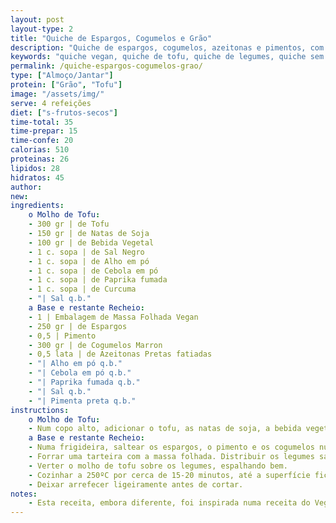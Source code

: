 ```yaml
---
layout: post
layout-type: 2
title: "Quiche de Espargos, Cogumelos e Grão"
description: "Quiche de espargos, cogumelos, azeitonas e pimentos, com um molho de tofu numa base crocante de massa folhada"
keywords: "quiche vegan, quiche de tofu, quiche de legumes, quiche sem ovo, quiche saudável, quiche fácil, espargos, cogumelos, quiche cremosa, receita vegan rápida"
permalink: /quiche-espargos-cogumelos-grao/
type: ["Almoço/Jantar"]
protein: ["Grão", "Tofu"]
image: "/assets/img/"
serve: 4 refeições
diet: ["s-frutos-secos"]
time-total: 35
time-prepar: 15
time-confe: 20
calorias: 510
proteinas: 26
lipidos: 28
hidratos: 45
author: 
new:
ingredients:
    o Molho de Tofu:
    - 300 gr | de Tofu
    - 150 gr | de Natas de Soja
    - 100 gr | de Bebida Vegetal
    - 1 c. sopa | de Sal Negro
    - 1 c. sopa | de Alho em pó
    - 1 c. sopa | de Cebola em pó
    - 1 c. sopa | de Paprika fumada
    - 1 c. sopa | de Curcuma
    - "| Sal q.b."
    a Base e restante Recheio:
    - 1 | Embalagem de Massa Folhada Vegan
    - 250 gr | de Espargos
    - 0,5 | Pimento
    - 300 gr | de Cogumelos Marron
    - 0,5 lata | de Azeitonas Pretas fatiadas
    - "| Alho em pó q.b."
    - "| Cebola em pó q.b."
    - "| Paprika fumada q.b."
    - "| Sal q.b."
    - "| Pimenta preta q.b."
instructions:
    o Molho de Tofu:
    - Num copo alto, adicionar o tofu, as natas de soja, a bebida vegetal, os temperos e o sal. Triturar tudo com a varinha mágica até obter um creme homogéneo. Reservar.
    a Base e restante Recheio:
    - Numa frigideira, saltear os espargos, o pimento e os cogumelos num fio de azeite. Adicionar os temperos e mexer bem até os legumes ficarem macios.
    - Forrar uma tarteira com a massa folhada. Distribuir os legumes salteados e as azeitonas pretas por cima.
    - Verter o molho de tofu sobre os legumes, espalhando bem.
    - Cozinhar a 250ºC por cerca de 15-20 minutos, até a superfície ficar dourada.
    - Deixar arrefecer ligeiramente antes de cortar.
notes:
    - Esta receita, embora diferente, foi inspirada numa receita do Veggie Kit] (https://www.avp.org.pt/receitas/quiche-de-espargos-cogumelos-eryngii-e-tomate-seco/)
---
```


